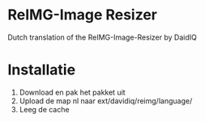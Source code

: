 ReIMG-Image Resizer
===========

Dutch translation of the ReIMG-Image-Resizer by DaidIQ

Installatie
===========

1. Download en pak het pakket uit
2. Upload de map nl naar ext/davidiq/reimg/language/
3. Leeg de cache
